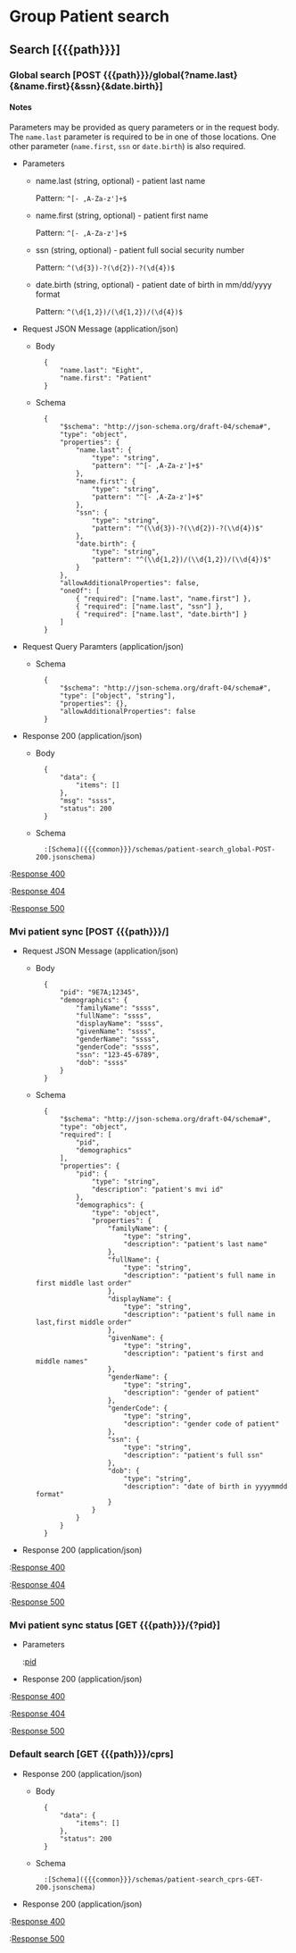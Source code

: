 # Group Patient search

## Search [{{{path}}}]

### Global search [POST {{{path}}}/global{?name.last}{&name.first}{&ssn}{&date.birth}]

#### Notes

Parameters may be provided as query parameters or in the request body. The `name.last` parameter is required to be in one of those locations. One other parameter (`name.first`, `ssn` or `date.birth`) is also required.

+ Parameters

    + name.last (string, optional) - patient last name

        Pattern: `^[- ,A-Za-z']+$`

    + name.first (string, optional) - patient first name

        Pattern: `^[- ,A-Za-z']+$`

    + ssn (string, optional) - patient full social security number

        Pattern: `^(\d{3})-?(\d{2})-?(\d{4})$`

    + date.birth (string, optional) - patient date of birth in mm/dd/yyyy format

        Pattern: `^(\d{1,2})/(\d{1,2})/(\d{4})$`


+ Request JSON Message (application/json)

    + Body

            {
                "name.last": "Eight",
                "name.first": "Patient"
            }

    + Schema

            {
                "$schema": "http://json-schema.org/draft-04/schema#",
                "type": "object",
                "properties": {
                    "name.last": {
                        "type": "string",
                        "pattern": "^[- ,A-Za-z']+$"
                    },
                    "name.first": {
                        "type": "string",
                        "pattern": "^[- ,A-Za-z']+$"
                    },
                    "ssn": {
                        "type": "string",
                        "pattern": "^(\\d{3})-?(\\d{2})-?(\\d{4})$"
                    },
                    "date.birth": {
                        "type": "string",
                        "pattern": "^(\\d{1,2})/(\\d{1,2})/(\\d{4})$"
                    }
                },
                "allowAdditionalProperties": false,
                "oneOf": [
                    { "required": ["name.last", "name.first"] },
                    { "required": ["name.last", "ssn"] },
                    { "required": ["name.last", "date.birth"] }
                ]
            }

+ Request Query Paramters (application/json)

    + Schema

            {
                "$schema": "http://json-schema.org/draft-04/schema#",
                "type": ["object", "string"],
                "properties": {},
                "allowAdditionalProperties": false
            }

+ Response 200 (application/json)

    + Body

            {
                "data": {
                    "items": []
                },
                "msg": "ssss",
                "status": 200
            }

    + Schema

            :[Schema]({{{common}}}/schemas/patient-search_global-POST-200.jsonschema)

:[Response 400]({{{common}}}/responses/400.md)

:[Response 404]({{{common}}}/responses/404.md)

:[Response 500]({{{common}}}/responses/500.md)


### Mvi patient sync [POST {{{path}}}/]

+ Request JSON Message (application/json)

    + Body

            {
                "pid": "9E7A;12345",
                "demographics": {
                    "familyName": "ssss",
                    "fullName": "ssss",
                    "displayName": "ssss",
                    "givenName": "ssss",
                    "genderName": "ssss",
                    "genderCode": "ssss",
                    "ssn": "123-45-6789",
                    "dob": "ssss"
                }
            }

    + Schema

            {
                "$schema": "http://json-schema.org/draft-04/schema#",
                "type": "object",
                "required": [
                    "pid",
                    "demographics"
                ],
                "properties": {
                    "pid": {
                        "type": "string",
                        "description": "patient's mvi id"
                    },
                    "demographics": {
                        "type": "object",
                        "properties": {
                            "familyName": {
                                "type": "string",
                                "description": "patient's last name"
                            },
                            "fullName": {
                                "type": "string",
                                "description": "patient's full name in first middle last order"
                            },
                            "displayName": {
                                "type": "string",
                                "description": "patient's full name in last,first middle order"
                            },
                            "givenName": {
                                "type": "string",
                                "description": "patient's first and middle names"
                            },
                            "genderName": {
                                "type": "string",
                                "description": "gender of patient"
                            },
                            "genderCode": {
                                "type": "string",
                                "description": "gender code of patient"
                            },
                            "ssn": {
                                "type": "string",
                                "description": "patient's full ssn"
                            },
                            "dob": {
                                "type": "string",
                                "description": "date of birth in yyyymmdd format"
                            }
                        }
                    }
                }
            }

+ Response 200 (application/json)

:[Response 400]({{{common}}}/responses/400.md)

:[Response 404]({{{common}}}/responses/404.md)

:[Response 500]({{{common}}}/responses/500.md)


### Mvi patient sync status [GET {{{path}}}/{?pid}]

+ Parameters

    :[pid]({{{common}}}/parameters/pid.md)

+ Response 200 (application/json)

:[Response 400]({{{common}}}/responses/400.md)

:[Response 404]({{{common}}}/responses/404.md)

:[Response 500]({{{common}}}/responses/500.md)


### Default search [GET {{{path}}}/cprs]

+ Response 200 (application/json)

    + Body

            {
                "data": {
                    "items": []
                },
                "status": 200
            }

    + Schema

            :[Schema]({{{common}}}/schemas/patient-search_cprs-GET-200.jsonschema)


+ Response 200 (application/json)

:[Response 400]({{{common}}}/responses/400.md)

:[Response 500]({{{common}}}/responses/500.md)
